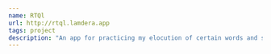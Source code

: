 ```yaml
---
name: RTQl
url: http://rtql.lamdera.app
tags: project
description: "An app for practicing my elocution of certain words and sentences."
---
```

